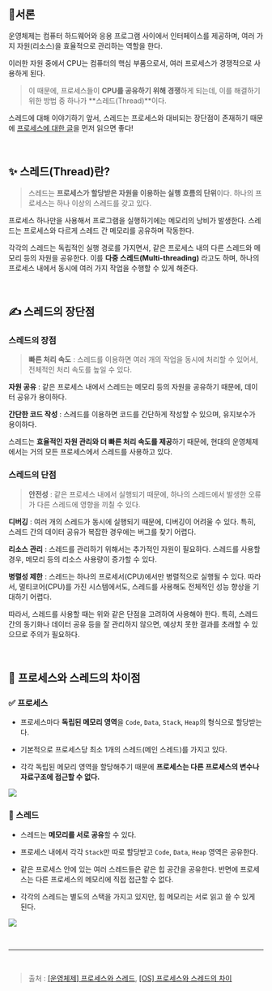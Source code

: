## 🧶서론
운영체제는 컴퓨터 하드웨어와 응용 프로그램 사이에서 인터페이스를 제공하며, 
여러 가지 자원(리소스)을 효율적으로 관리하는 역할을 한다. 

이러한 자원 중에서 CPU는 컴퓨터의 핵심 부품으로서, 
여러 프로세스가 경쟁적으로 사용하게 된다. 

>이 때문에, 프로세스들이 **CPU를 공유하기 위해 경쟁**하게 되는데, 이를 해결하기 위한 방법 중 하나가 **스레드(Thread)**이다.

스레드에 대해 이야기하기 앞서, 스레드는 프로세스와 대비되는 장단점이 존재하기 때문에 [프로세스에 대한 글](https://velog.io/@seola1ne/%EC%9A%B4%EC%98%81%EC%B2%B4%EC%A0%9COS-%ED%94%84%EB%A1%9C%EC%84%B8%EC%8A%A4)을 먼저 읽으면 좋다! 

<br>

## ✨ 스레드(Thread)란?
>스레드는 **프로세스가 할당받은 자원을 이용하는 실행 흐름의 단위**이다. 
하나의 프로세스는 하나 이상의 스레드를 갖고 있다.

프로세스 하나만을 사용해서 프로그램을 실행하기에는 메모리의 낭비가 발생한다. 스레드는 프로세스와 다르게 스레드 간 메모리를 공유하며 작동한다.

각각의 스레드는 독립적인 실행 경로를 가지면서, 
같은 프로세스 내의 다른 스레드와 메모리 등의 자원을 공유한다.
이를 **다중 스레드(Multi-threading)** 라고도 하며, 
하나의 프로세스 내에서 동시에 여러 가지 작업을 수행할 수 있게 해준다.




<br>

## ✍️ 스레드의 장단점

### 스레드의 장점
>**빠른 처리 속도** : 스레드를 이용하면 여러 개의 작업을 동시에 처리할 수 있어서, 전체적인 처리 속도를 높일 수 있다.
>
**자원 공유** : 같은 프로세스 내에서 스레드는 메모리 등의 자원을 공유하기 때문에, 데이터 공유가 용이하다.
>
**간단한 코드 작성** : 스레드를 이용하면 코드를 간단하게 작성할 수 있으며, 유지보수가 용이하다.

스레드는 **효율적인 자원 관리와 더 빠른 처리 속도를 제공**하기 때문에, 
현대의 운영체제에서는 거의 모든 프로세스에서 스레드를 사용하고 있다. 

### 스레드의 단점
>**안전성** : 같은 프로세스 내에서 실행되기 때문에, 하나의 스레드에서 발생한 오류가 다른 스레드에 영향을 끼칠 수 있다.
>
**디버깅** : 여러 개의 스레드가 동시에 실행되기 때문에, 디버깅이 어려울 수 있다. 특히, 스레드 간의 데이터 공유가 복잡한 경우에는 버그를 찾기 어렵다.
>
**리소스 관리** : 스레드를 관리하기 위해서는 추가적인 자원이 필요하다. 스레드를 사용할 경우, 메모리 등의 리소스 사용량이 증가할 수 있다.
>
**병렬성 제한** : 스레드는 하나의 프로세서(CPU)에서만 병렬적으로 실행될 수 있다. 따라서, 멀티코어(CPU)를 가진 시스템에서도, 스레드를 사용해도 전체적인 성능 향상을 기대하기 어렵다.

따라서, 스레드를 사용할 때는 위와 같은 단점을 고려하여 사용해야 한다. 
특히, 스레드 간의 동기화나 데이터 공유 등을 잘 관리하지 않으면, 예상치 못한 결과를 초래할 수 있으므로 주의가 필요하다.

<br>

## 👻 프로세스와 스레드의 차이점
### ✅ 프로세스
>
- 프로세스마다 **독립된 메모리 영역**을 `Code`, `Data`, `Stack`, `Heap`의 형식으로 할당받는다. 
>
- 기본적으로 프로세스당 최소 1개의 스레드(메인 스레드)를 가지고 있다.
>
- 각각 독립된 메모리 영역을 할당해주기 때문에 **프로세스는 다른 프로세스의 변수나 자료구조에 접근할 수 없다.**

![](https://woovictory.github.io/img/process_os.png)


### 🔁 스레드
>
- 스레드는 **메모리를 서로 공유**할 수 있다. 
>
- 프로세스 내에서 각각 `Stack`만 따로 할당받고 `Code`, `Data`, `Heap` 영역은 공유한다.
>
- 같은 프로세스 안에 있는 여러 스레드들은 같은 힙 공간을 공유한다. 반면에 프로세스는 다른 프로세스의 메모리에 직접 접근할 수 없다.
>
- 각각의 스레드는 별도의 스택을 가지고 있지만, 힙 메모리는 서로 읽고 쓸 수 있게 된다.

![](https://velog.velcdn.com/cloudflare/aeong98/ce1b2913-bef7-46ff-9444-00dbd22489ef/image.png)

<br>
<hr>
<br>

> 출처 : [[운영체제] 프로세스와 스레드](https://velog.io/@aeong98/%EC%9A%B4%EC%98%81%EC%B2%B4%EC%A0%9COS-%ED%94%84%EB%A1%9C%EC%84%B8%EC%8A%A4%EC%99%80-%EC%8A%A4%EB%A0%88%EB%93%9C#6-%ED%94%84%EB%A1%9C%EC%84%B8%EC%8A%A4%EC%99%80-%EC%8A%A4%EB%A0%88%EB%93%9C%EC%9D%98-%EC%B0%A8%EC%9D%B4%EC%A0%90), [[OS] 프로세스와 스레드의 차이](https://gmlwjd9405.github.io/2018/09/14/process-vs-thread.html)